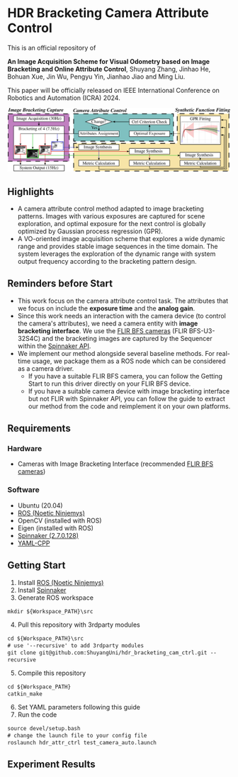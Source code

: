 <!--
 * @Author: Shuyang Zhang
 * @Date: 2024-02-29 17:04:28
 * @LastEditors: ShuyangUni shuyang.zhang1995@gmail.com
 * @LastEditTime: 2024-03-01 18:04:12
 * @Description: 
 * 
 * Copyright (c) 2024 by Shuyang Zhang, All Rights Reserved. 
-->
# HDR Bracketing Camera Attribute Control

This is an official repository of

**An Image Acquisition Scheme for Visual Odometry based on Image Bracketing and Online Attribute Control**, Shuyang Zhang, Jinhao He, Bohuan Xue, Jin Wu, Pengyu Yin, Jianhao Jiao and Ming Liu.

This paper will be officially released on IEEE International Conference on Robotics and Automation (ICRA) 2024.

![overview](docs/overview.png)

## Highlights
* A camera attribute control method adapted to image bracketing patterns. Images with various exposures are captured for scene exploration, and optimal exposure for the next control is globally optimized by Gaussian process regression (GPR).
* A VO-oriented image acquisition scheme that explores a wide dynamic range and provides stable image sequences in the time domain. The system leverages the exploration of the dynamic range with system output frequency according to the bracketing pattern design.

## Reminders before Start
* This work focus on the camera attribute control task. The attributes that we focus on include the **exposure time** and the **analog gain**.
* Since this work needs an interaction with the camera device (to control the camera's attributes), we need a camera entity with **image bracketing interface**. We use the [FLIR BFS cameras](https://www.flir.com/products/blackfly-s-usb3/?vertical=machine%20vision&segment=iis) (FLIR BFS-U3-32S4C) and the bracketing images are captured by the Sequencer within the [Spinnaker API](https://www.flir.com/products/spinnaker-sdk/?vertical=machine+vision&segment=iis).
* We implement our method alongside several baseline methods. For real-time usage, we package them as a ROS node which can be considered as a camera driver.
  * If you have a suitable FLIR BFS camera, you can follow the Getting Start to run this driver directly on your FLIR BFS device.
  * If you have a suitable camera device with image bracketing interface but not FLIR with Spinnaker API, you can follow the guide to extract our method from the code and reimplement it on your own platforms.

## Requirements
### Hardware
* Cameras with Image Bracketing Interface (recommended [FLIR BFS cameras](https://www.flir.com/products/blackfly-s-usb3/?vertical=machine%20vision&segment=iis))

### Software
* Ubuntu (20.04)
* [ROS (Noetic Ninjemys)](https://wiki.ros.org/noetic/Installation/Ubuntu)
* OpenCV (installed with ROS)
* Eigen (installed with ROS)
* [Spinnaker (2.7.0.128)](https://www.flir.com/products/spinnaker-sdk/)
* [YAML-CPP](https://github.com/jbeder/yaml-cpp)

## Getting Start
1. Install [ROS (Noetic Ninjemys)](https://wiki.ros.org/noetic/Installation/Ubuntu)
2. Install [Spinnaker](https://www.flir.com/products/spinnaker-sdk/)
3. Generate ROS workspace 
```
mkdir ${Workspace_PATH}\src
```
4. Pull this repository with 3rdparty modules
```
cd ${Workspace_PATH}\src
# use '--recursive' to add 3rdparty modules
git clone git@github.com:ShuyangUni/hdr_bracketing_cam_ctrl.git --recursive
```
5. Compile this repository
```
cd ${Workspace_PATH}
catkin_make
```
6. Set YAML parameters following this guide
7. Run the code
```
source devel/setup.bash
# change the launch file to your config file
roslaunch hdr_attr_ctrl test_camera_auto.launch
```

## Experiment Results

